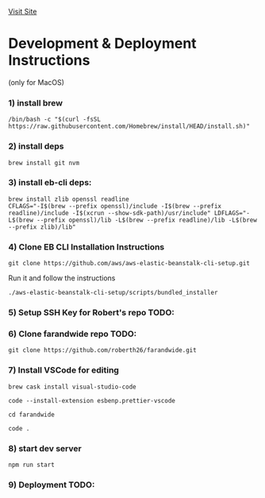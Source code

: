[Visit Site](http://node-env.eba-2fksixhq.us-west-1.elasticbeanstalk.com/)

# Development & Deployment Instructions

(only for MacOS)

### 1) install brew

```
/bin/bash -c "$(curl -fsSL https://raw.githubusercontent.com/Homebrew/install/HEAD/install.sh)"
```

### 2) install deps

```
brew install git nvm
```

### 3) install eb-cli deps:

```
brew install zlib openssl readline
CFLAGS="-I$(brew --prefix openssl)/include -I$(brew --prefix readline)/include -I$(xcrun --show-sdk-path)/usr/include" LDFLAGS="-L$(brew --prefix openssl)/lib -L$(brew --prefix readline)/lib -L$(brew --prefix zlib)/lib"
```

### 4) Clone EB CLI Installation Instructions

```
git clone https://github.com/aws/aws-elastic-beanstalk-cli-setup.git
```

Run it and follow the instructions

```
./aws-elastic-beanstalk-cli-setup/scripts/bundled_installer
```

### 5) Setup SSH Key for Robert's repo TODO:

### 6) Clone farandwide repo TODO:

```
git clone https://github.com/roberth26/farandwide.git
```

### 7) Install VSCode for editing

```
brew cask install visual-studio-code
```

```
code --install-extension esbenp.prettier-vscode
```

```
cd farandwide
```

```
code .
```

### 8) start dev server

```
npm run start
```

### 9) Deployment TODO:
